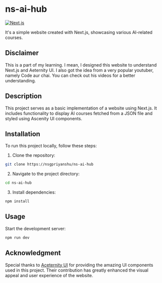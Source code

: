 # ns-ai-hub

[![Next.js](https://img.shields.io/badge/Next.js-14.2.3-blue)](https://nextjs.org/)

It's a simple website created with Next.js, showcasing various AI-related courses.

## Disclaimer

This is a part of my learning. I mean, I designed this website to understand Next.js and Aeternity UI. I also got the idea from a very popular youtuber, namely Code aur chai. You can check out his videos for a better understanding.

## Description

This project serves as a basic implementation of a website using Next.js. It includes functionality to display AI courses fetched from a JSON file and styled using Ascenity UI components.

## Installation

To run this project locally, follow these steps:

1. Clone the repository:

```bash
git clone https://nsgpriyanshu/ns-ai-hub
```

2. Navigate to the project directory:

```bash
cd ns-ai-hub
```

3. Install dependencies:

```bash
npm install
```

## Usage

Start the development server:

```bash
npm run dev
```

## Acknowledgment

Special thanks to [Aceternity UI](https://ui.aceternity.com/) for providing the amazing UI components used in this project. Their contribution has greatly enhanced the visual appeal and user experience of the website.
